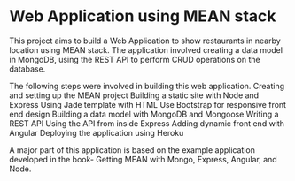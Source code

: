 # Web Application using MEAN stack

This project aims to build a Web Application to show restaurants in nearby location using MEAN stack. The application involved creating a data model in MongoDB, using the REST API to perform CRUD operations on the database.

The following steps were involved in building this web application.
Creating and setting up the MEAN project
Building a static site with Node and Express
Using Jade template with HTML
Use Bootstrap for responsive front end design
Building a data model with MongoDB and Mongoose
Writing a REST API
Using the API from inside Express
Adding dynamic front end with Angular
Deploying the application using Heroku

A major part of this application is based on the example application developed in the book- Getting MEAN with Mongo, Express, Angular, and Node.

